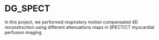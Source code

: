 # DG_SPECT
In this project, we performed respiratory motion compensated 4D reconstruction using different attenuations maps in SPECT/CT myocardial perfusion imaging
